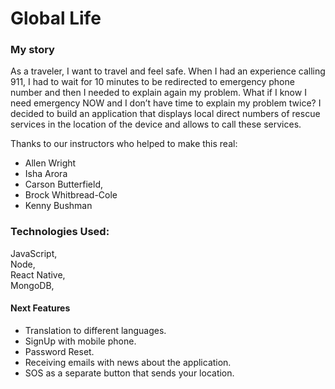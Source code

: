 # Global Life

### My story
As a traveler, I want to travel and feel safe.
When I had an experience calling 911, I had to wait for 10 minutes to be redirected to emergency phone number and then I needed to explain again my problem.
What if I know I need emergency NOW and I don’t have time to explain my problem twice?
I decided to build an application that displays local direct numbers of rescue services in the location of the device and allows to call these services.

Thanks to our instructors who helped to make this real:
 - Allen Wright
 - Isha Arora
 - Carson Butterfield,
 - Brock Whitbread-Cole   
 - Kenny Bushman

### Technologies Used:
JavaScript,  
Node,  
React Native,  
MongoDB,  

#### Next Features
* Translation to different languages.
* SignUp with mobile phone.
* Password Reset.
* Receiving emails with news about the application.
* SOS as a separate button that sends your location.
